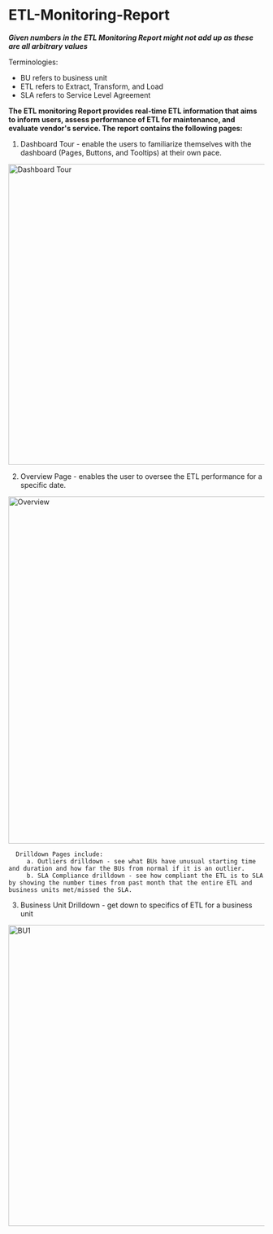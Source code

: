 # ETL-Monitoring-Report

***Given numbers in the ETL Monitoring Report might not add up as these are all arbitrary values***

Terminologies:
  - BU refers to business unit
  - ETL refers to Extract, Transform, and Load
  - SLA refers to Service Level Agreement

**The ETL monitoring Report provides real-time ETL information that aims to inform users, assess performance of ETL for maintenance, and evaluate vendor's service.
The report contains the following pages:**

  1. Dashboard Tour - enable the users to familiarize themselves with the dashboard (Pages, Buttons, and Tooltips) at their own pace.
  <img width="591" alt="Dashboard Tour" src="https://github.com/marizethpb/ETL-Monitoring-Report/assets/79640443/8a045a8d-edab-475d-a1de-9327f50bb186">

  
  2. Overview Page - enables the user to oversee the ETL performance for a specific date. 
  <img width="682" alt="Overview" src="https://github.com/marizethpb/ETL-Monitoring-Report/assets/79640443/0a7a5762-6d57-4295-87e2-81bbb9e1955a">

      Drilldown Pages include:
         a. Outliers drilldown - see what BUs have unusual starting time and duration and how far the BUs from normal if it is an outlier. 
         b. SLA Compliance drilldown - see how compliant the ETL is to SLA by showing the number times from past month that the entire ETL and business units met/missed the SLA.

  
  3. Business Unit Drilldown - get down to specifics of ETL for a business unit
  <img width="591" alt="BU1" src="https://github.com/marizethpb/ETL-Monitoring-Report/assets/79640443/64973021-bacd-47cb-b2d8-1340059a5559">

